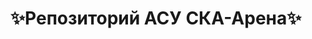 # ✨Репозиторий АСУ СКА-Арена✨

<!---
ly-kip/ly-kip is a ✨ special ✨ repository because its `README.md` (this file) appears on your GitHub profile.
You can click the Preview link to take a look at your changes.
--->
